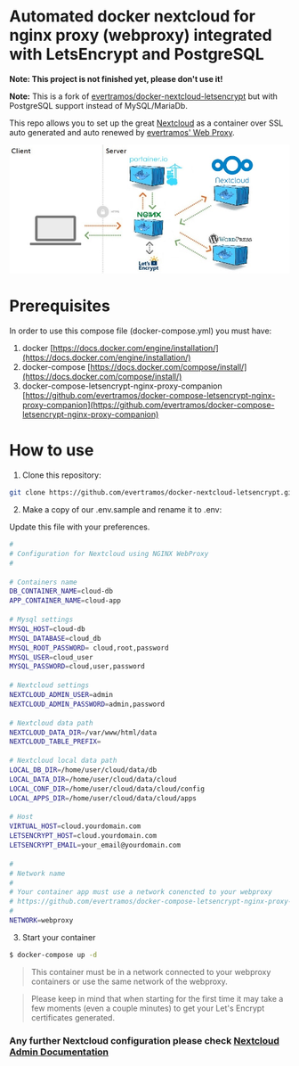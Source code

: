 # Automated docker nextcloud for nginx proxy (webproxy) integrated with LetsEncrypt and PostgreSQL

**Note: This project is not finished yet, please don't use it!** 

**Note:** This is a fork of [evertramos/docker-nextcloud-letsencrypt](https://github.com/evertramos/docker-nextcloud-letsencrypt) but with PostgreSQL support instead of MySQL/MariaDb.

This repo allows you to set up the great [Nextcloud](https://nextcloud.com) as a container over SSL auto generated and auto renewed by [evertramos' Web Proxy](https://github.com/evertramos/docker-compose-letsencrypt-nginx-proxy-companion).

![Nextcloud Environment](https://github.com/evertramos/images/raw/master/nextcloud.jpg)

# Prerequisites

In order to use this compose file (docker-compose.yml) you must have:

1. docker [https://docs.docker.com/engine/installation/](https://docs.docker.com/engine/installation/)
2. docker-compose [https://docs.docker.com/compose/install/](https://docs.docker.com/compose/install/)
3. docker-compose-letsencrypt-nginx-proxy-companion [https://github.com/evertramos/docker-compose-letsencrypt-nginx-proxy-companion](https://github.com/evertramos/docker-compose-letsencrypt-nginx-proxy-companion)

# How to use

1. Clone this repository:

```bash
git clone https://github.com/evertramos/docker-nextcloud-letsencrypt.git
```

2. Make a copy of our .env.sample and rename it to .env:

Update this file with your preferences.

```bash
#
# Configuration for Nextcloud using NGINX WebProxy
#

# Containers name
DB_CONTAINER_NAME=cloud-db
APP_CONTAINER_NAME=cloud-app

# Mysql settings
MYSQL_HOST=cloud-db
MYSQL_DATABASE=cloud_db
MYSQL_ROOT_PASSWORD= cloud,root,password
MYSQL_USER=cloud_user
MYSQL_PASSWORD=cloud,user,password

# Nextcloud settings
NEXTCLOUD_ADMIN_USER=admin
NEXTCLOUD_ADMIN_PASSWORD=admin,password

# Nextcloud data path
NEXTCLOUD_DATA_DIR=/var/www/html/data
NEXTCLOUD_TABLE_PREFIX=

# Nextcloud local data path
LOCAL_DB_DIR=/home/user/cloud/data/db
LOCAL_DATA_DIR=/home/user/cloud/data/cloud
LOCAL_CONF_DIR=/home/user/cloud/data/cloud/config
LOCAL_APPS_DIR=/home/user/cloud/data/cloud/apps

# Host 
VIRTUAL_HOST=cloud.yourdomain.com
LETSENCRYPT_HOST=cloud.yourdomain.com
LETSENCRYPT_EMAIL=your_email@yourdomain.com

#
# Network name
# 
# Your container app must use a network conencted to your webproxy 
# https://github.com/evertramos/docker-compose-letsencrypt-nginx-proxy-companion
#
NETWORK=webproxy
```

3. Start your container

```bash
$ docker-compose up -d
```

> This container must be in a network connected to your webproxy containers or use the same network of the webproxy.

> Please keep in mind that when starting for the first time it may take a few moments (even a couple minutes) to get your Let's Encrypt certificates generated.

### Any further Nextcloud configuration please check [Nextcloud Admin Documentation](https://docs.nextcloud.com/server/12/admin_manual/)
